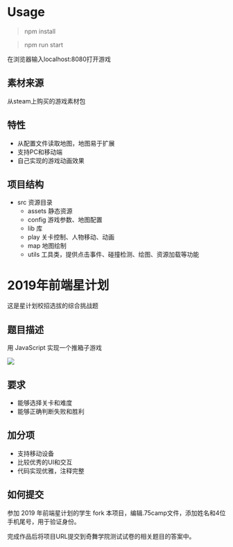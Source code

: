 # Usage
> npm install

> npm run start

在浏览器输入localhost:8080打开游戏

## 素材来源
从steam上购买的游戏素材包

## 特性
* 从配置文件读取地图，地图易于扩展
* 支持PC和移动端
* 自己实现的游戏动画效果

## 项目结构
- src 资源目录
  - assets 静态资源
  - config 游戏参数、地图配置
  - lib 库
  - play 关卡控制、人物移动、动画
  - map 地图绘制
  - utils 工具类，提供点击事件、碰撞检测、绘图、资源加载等功能

# 2019年前端星计划

这是星计划校招选拔的综合挑战题

## 题目描述

用 JavaScript 实现一个推箱子游戏

![](https://p3.ssl.qhimg.com/t01a01fe1b96d05edcd.png)

## 要求

- 能够选择关卡和难度
- 能够正确判断失败和胜利

## 加分项

- 支持移动设备
- 比较优秀的UI和交互
- 代码实现优雅，注释完整

## 如何提交

参加 2019 年前端星计划的学生 fork 本项目，编辑.75camp文件，添加姓名和4位手机尾号，用于验证身份。

完成作品后将项目URL提交到奇舞学院测试试卷的相关题目的答案中。